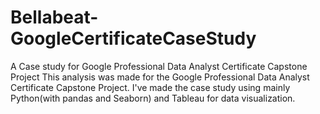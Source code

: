 # Bellabeat-GoogleCertificateCaseStudy
A Case study for Google Professional Data Analyst Certificate Capstone Project
This analysis was made for the Google Professional Data Analyst Certificate Capstone Project.
I've made the case study using mainly Python(with pandas and Seaborn) and Tableau for data visualization.
